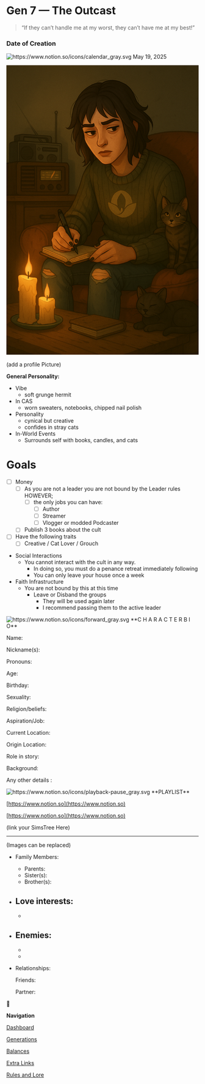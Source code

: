 # Gen 7 — The Outcast

> “If they can’t handle me at my worst, they can’t have me at my best!”
> 

### Date of Creation

<aside>
<img src="https://www.notion.so/icons/calendar_gray.svg" alt="https://www.notion.so/icons/calendar_gray.svg" width="40px" /> May 19, 2025

</aside>

![Gen 7 Profile.png](Gen_7_Profile.png)

(add a profile Picture)

**General Personality:**

- Vibe
    - soft grunge hermit
- In CAS
    - worn sweaters, notebooks, chipped nail polish
- Personality
    - cynical but creative
    - confides in stray cats
- In-World Events
    - Surrounds self with books, candles, and cats

# Goals

- [ ]  Money
    - [ ]  As you are not a leader you are not bound by the Leader rules HOWEVER;
        - [ ]  the only jobs you can have:
            - [ ]  Author
            - [ ]  Streamer
            - [ ]  Vlogger or modded Podcaster
    - [ ]  Publish 3 books about the cult
- [ ]  Have the following traits
    - [ ]  Creative / Cat Lover / Grouch
- Social Interactions
    - You cannot interact with the cult in any way.
        - In doing so, you must do a penance retreat immediately following
        - You can only leave your house once a week
- Faith Infrastructure
    - You are not bound by this at this time
        - Leave or Disband the groups
            - They will be used again later
            - I recommend passing them to the active leader

<aside>
<img src="https://www.notion.so/icons/forward_gray.svg" alt="https://www.notion.so/icons/forward_gray.svg" width="40px" /> **C H A R A C T E R   B I O**

Name:

Nickname(s): 

Pronouns:

Age:

Birthday:

Sexuality:

Religion/beliefs:

Aspiration/Job: 

Current Location: 

Origin Location:

Role in story:

Background: 

Any other details :

</aside>

<aside>
<img src="https://www.notion.so/icons/playback-pause_gray.svg" alt="https://www.notion.so/icons/playback-pause_gray.svg" width="40px" /> **PLAYLIST**

</aside>

[https://www.notion.so](https://www.notion.so)

[https://www.notion.so](https://www.notion.so)

(link your SimsTree Here)

---

[](https://www.notion.so)

(Images can be replaced)

- Family Members:
    - Parents:
    - Sister(s):
    - Brother(s):
- Love interests:
    - 
    - 
- Enemies:
    - 
    - 
    - 
- Relationships:
    
    Friends:
    
    Partner:
    

<aside>
🔱

 **Navigation**

[Dashboard](https://www.notion.so/Gen-1-The-Believer-28deed3eb831804c8e46d7b9bf9765e3?pvs=21)

[Generations](Generations%2028deed3eb8318072b52ecab4abfdfe75.md)

[Balances](https://www.notion.so/Balances-28deed3eb83180499a96f5efdb2c127e?pvs=21)

[Extra Links](https://www.notion.so/Extra-Links-28deed3eb831804ebeb3cf77a7f9699a?pvs=21)

[Rules and Lore](https://www.notion.so/Rules-Lore-28deed3eb83180b1965afd46279ad482?pvs=21)

</aside>